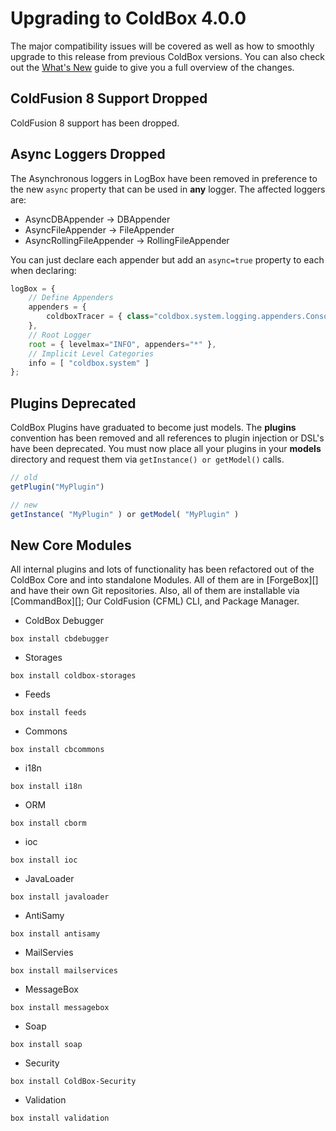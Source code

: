 # Upgrading to ColdBox 4.0.0

The
major compatibility issues will be covered as well as how to smoothly
upgrade to this release from previous ColdBox versions. You can also
check out the [What's New](whats_new_with_400.md) guide to give you a full
overview of the changes.

## ColdFusion 8 Support Dropped

ColdFusion 8 support has been dropped.

## Async Loggers Dropped

The Asynchronous loggers in LogBox have been removed in preference to
the new `async` property that can be used in **any** logger. The
affected loggers are:

-   AsyncDBAppender -\> DBAppender
-   AsyncFileAppender -\> FileAppender
-   AsyncRollingFileAppender -\> RollingFileAppender

You can just declare each appender but add an `async=true`
property to each when declaring:

```javascript
logBox = {
    // Define Appenders
    appenders = {
        coldboxTracer = { class="coldbox.system.logging.appenders.ConsoleAppender",properties={async:true} }
    },
    // Root Logger
    root = { levelmax="INFO", appenders="*" },
    // Implicit Level Categories
    info = [ "coldbox.system" ]
};
```

## Plugins Deprecated

ColdBox Plugins have graduated to become just models. The **plugins**
convention has been removed and all references to plugin injection or
DSL's have been deprecated. You must now place all your plugins in your
**models** directory and request them via `getInstance() or
getModel()` calls.

```javascript
// old
getPlugin("MyPlugin")

// new
getInstance( "MyPlugin" ) or getModel( "MyPlugin" )
```

New Core Modules
----------------

All internal plugins and lots of functionality has been refactored out
of the ColdBox Core and into standalone Modules. All of them are in
[ForgeBox][] and have their own Git repositories. Also, all of them are
installable via [CommandBox][]; Our ColdFusion (CFML) CLI, and Package
Manager.

-   ColdBox Debugger

``` {.coldfusion}
box install cbdebugger
```

-   Storages

``` {.coldfusion}
box install coldbox-storages
```

-   Feeds

``` {.coldfusion}
box install feeds
```

-   Commons

``` {.coldfusion}
box install cbcommons
```

-   i18n

``` {.coldfusion}
box install i18n
```

-   ORM

``` {.coldfusion}
box install cborm
```

-   ioc

``` {.coldfusion}
box install ioc
```

-   JavaLoader

``` {.coldfusion}
box install javaloader
```

-   AntiSamy

``` {.coldfusion}
box install antisamy
```

-   MailServies

``` {.coldfusion}
box install mailservices
```

-   MessageBox

``` {.coldfusion}
box install messagebox
```

-   Soap

``` {.coldfusion}
box install soap
```

-   Security

``` {.coldfusion}
box install ColdBox-Security
```

-   Validation

``` {.coldfusion}
box install validation
```